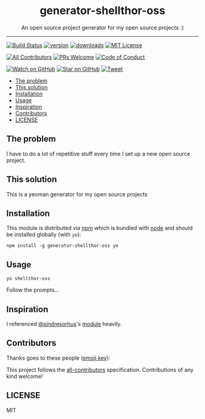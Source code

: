 <div align="center">
<h1>generator-shellthor-oss</h1>

<p>An open source project generator for my open source projects :)</p>
</div>

<hr />

[![Build Status][build-badge]][build]
[![version][version-badge]][package]
[![downloads][downloads-badge]][npmtrends]
[![MIT License][license-badge]][LICENSE]

[![All Contributors](https://img.shields.io/badge/all_contributors-0-orange.svg?style=flat-square)](#contributors)
[![PRs Welcome][prs-badge]][prs]
[![Code of Conduct][coc-badge]][coc]

[![Watch on GitHub][github-watch-badge]][github-watch]
[![Star on GitHub][github-star-badge]][github-star]
[![Tweet][twitter-badge]][twitter]

<!-- START doctoc generated TOC please keep comment here to allow auto update -->
<!-- DON'T EDIT THIS SECTION, INSTEAD RE-RUN doctoc TO UPDATE -->


- [The problem](#the-problem)
- [This solution](#this-solution)
- [Installation](#installation)
- [Usage](#usage)
- [Inspiration](#inspiration)
- [Contributors](#contributors)
- [LICENSE](#license)

<!-- END doctoc generated TOC please keep comment here to allow auto update -->


## The problem

I have to do a lot of repetitive stuff every time I set up a new open source project.

## This solution

This is a yeoman generator for my open source projects

## Installation

This module is distributed via [npm][npm] which is bundled with [node][node] and should
be installed globally (with `yo`):

```
npm install -g generator-shellthor-oss yo
```

## Usage

```
yo shellthor-oss
```

Follow the prompts...

## Inspiration

I referenced [@sindresorhus][sindresorhus]'s [module][generator-nm] heavily.

## Contributors

Thanks goes to these people ([emoji key][emojis]):

<!-- ALL-CONTRIBUTORS-LIST:START - Do not remove or modify this section -->
<!-- ALL-CONTRIBUTORS-LIST:END -->

This project follows the [all-contributors][all-contributors] specification. Contributions of any kind welcome!

## LICENSE

MIT

[npm]: https://www.npmjs.com/
[node]: https://nodejs.org
[sindresorhus]: https://github.com/sindresorhus
[generator-nm]: https://github.com/sindresorhus/generator-nm
[build-badge]: https://img.shields.io/travis/shellthor/generator-shellthor-oss.svg?style=flat-square
[build]: https://travis-ci.org/shellthor/generator-shellthor-oss
[version-badge]: https://img.shields.io/npm/v/generator-shellthor-oss.svg?style=flat-square
[package]: https://www.npmjs.com/package/generator-shellthor-oss
[downloads-badge]: https://img.shields.io/npm/dm/generator-shellthor-oss.svg?style=flat-square
[npmtrends]: http://www.npmtrends.com/generator-shellthor-oss
[license-badge]: https://img.shields.io/npm/l/generator-shellthor-oss.svg?style=flat-square
[license]: https://github.com/shellthor/generator-shellthor-oss/blob/master/LICENSE
[prs-badge]: https://img.shields.io/badge/PRs-welcome-brightgreen.svg?style=flat-square
[prs]: http://makeapullrequest.com
[donate-badge]: https://img.shields.io/badge/$-support-green.svg?style=flat-square
[coc-badge]: https://img.shields.io/badge/code%20of-conduct-ff69b4.svg?style=flat-square
[coc]: https://github.com/shellthor/generator-shellthor-oss/blob/master/other/CODE_OF_CONDUCT.md
[github-watch-badge]: https://img.shields.io/github/watchers/shellthor/generator-shellthor-oss.svg?style=social
[github-watch]: https://github.com/shellthor/generator-shellthor-oss/watchers
[github-star-badge]: https://img.shields.io/github/stars/shellthor/generator-shellthor-oss.svg?style=social
[github-star]: https://github.com/shellthor/generator-shellthor-oss/stargazers
[twitter]: https://twitter.com/intent/tweet?text=Check%20out%20generator-shellthor-oss%20by%20%40shellthor%20https%3A%2F%2Fgithub.com%2Fshellthor%2Fgenerator-shellthor-oss%20%F0%9F%91%8D
[twitter-badge]: https://img.shields.io/twitter/url/https/github.com/shellthor/generator-shellthor-oss.svg?style=social
[emojis]: https://github.com/kentcdodds/all-contributors#emoji-key
[all-contributors]: https://github.com/kentcdodds/all-contributors
